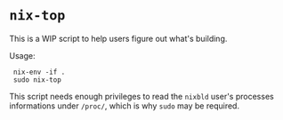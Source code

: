 `nix-top`
=========

This is a WIP script to help users figure out what's building.

Usage:

```
 nix-env -if .
 sudo nix-top
```

This script needs enough privileges to read the `nixbld` user's processes
informations under `/proc/`, which is why `sudo` may be required.

